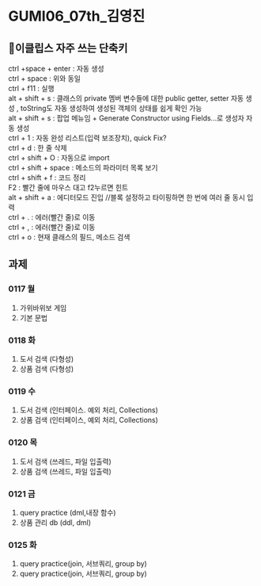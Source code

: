 # GUMI06_07th_김영진

## 📌이클립스 자주 쓰는 단축키
ctrl +space  + enter : 자동 생성 <br>
ctrl + space : 위와 동일 <br>
ctrl + f11 : 실행 <br>
alt + shift + s  : 클래스의 private 멤버 변수들에 대한 public getter, setter 자동 생성 , toString도 자동 생성하여 생성된 객체의 상태를 쉽게 확인 가능 <br>
alt + shift + s : 팝업 메뉴임 + Generate Constructor using Fields...로 생성자 자동 생성 <br>
ctrl + 1 : 자동 완성 리스트(입력 보조장치), quick Fix? <br>
ctrl + d : 한 줄 삭제 <br>
ctrl + shift + O : 자동으로 import <br>
ctrl + shift + space : 메소드의 파라미터 목록 보기 <br>
ctrl + shift + f : 코드 정리 <br>
F2 : 빨간 줄에 마우스 대고 f2누르면 힌트 <br>
alt + shift + a : 에디터모드 진입 //블록 설정하고 타이핑하면 한 번에 여러 줄 동시 입력 <br>
ctrl + . : 에러(빨간 줄)로 이동 <br>
ctrl + , : 에러(빨간 줄)로 이동 <br>
ctrl + o : 현재 클래스의 필드, 메소드 검색 <br>

## 과제
### 0117 월
1. 가위바위보 게임
2. 기본 문법

### 0118 화
1. 도서 검색 (다형성)
2. 상품 검색 (다형성)

### 0119 수
1. 도서 검색 (인터페이스. 예외 처리, Collections)
2. 상품 검색 (인터페이스, 예외 처리, Collections)

### 0120 목
1. 도서 검색 (쓰레드, 파일 입출력)
2. 상품 검색 (쓰레드, 파일 입출력)

### 0121 금
1. query practice (dml,내장 함수)
2. 상품 관리 db (ddl, dml)

### 0125 화
1. query practice(join, 서브쿼리, group by)
2. query practice(join, 서브쿼리, group by)
